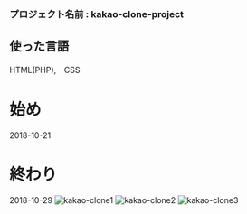 ### プロジェクト名前 : kakao-clone-project
## 使った言語
HTML(PHP),　CSS
# 始め
2018-10-21
# 終わり
2018-10-29
![kakao-clone1](C:\xampp\htdocs\php\kakao-clone-project\imgs\kakao3.PNG)
![kakao-clone2](C:\xampp\htdocs\php\kakao-clone-project\imgs\kakao2.PNG)
![kakao-clone3](C:\xampp\htdocs\php\kakao-clone-project\imgs\kakao1.PNG)
